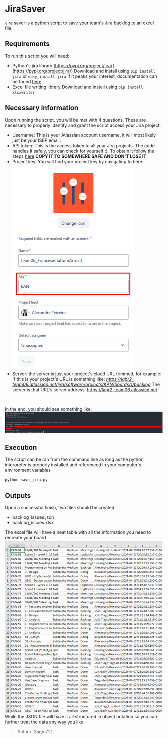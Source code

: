 # JiraSaver

Jira saver is a python script to save your team's Jira backlog to an excel file.

## Requirements
To run this script you will need:
- Python's jira library [https://pypi.org/project/jira/](https://pypi.org/project/jira/)
Download and install using `pip install jira` or `easy_install jira`
If it peaks your interest, documentation can be found [here](https://jira.readthedocs.io/)
- Excel file writing library
Download and install using `pip install xlsxwriter`

## Necessary information
Upon running the script, you will be met with 4 questions.
These are necessary to properly identify and grant the script access your Jira project.
- Username: This is your Atlassian account username, it will most likely just be your ISEP email.
- API token: This is the access token to all your Jira projects. The code handles it safely, you can check for yourself :).
To obtain it follow the steps [here](https://support.atlassian.com/atlassian-account/docs/manage-api-tokens-for-your-atlassian-account/)
**COPY IT TO SOMEWHERE SAFE AND DON'T LOSE IT**
- Project key: You will find your project key by navigating to here:
![text](res/image-1.png)
- Server: the server is just your project's cloud URL trimmed, for example:
If this is your project's URL is something like: *https://lapr2-team06.atlassian.net/jira/software/projects/KAN/boards/1/backlog*
The server is that URL's server address: https://lapr2-team06.atlassian.net
<br>

In the end, you should see something like:
![alt text](res/image-3.png)

## Execution
The script can be ran from the command line as long as the python interpreter is properly installed and referenced in your computer's environment variables
```bash
python save_jira.py
```

## Outputs
Upon a successful finish, two files should be created:
- backlog_issues.json
- backlog_issues.xlsx

The excel file will have a neat table with all the information you need to recreate your board
<br>
![alt text](res/image-2.png)
<br>
While the JSON file will have it all structured in object notation so you can further treat the data any way you like


> Author: Sagiri721
